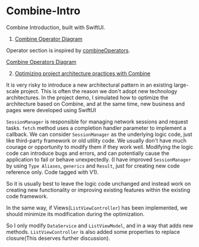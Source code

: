 # Combine-Intro

Combine Introduction, built with SwiftUI.

1. [Combine Operator Diagram](https://github.com/tonyh2021/Combine-Intro/tree/main/CombineIntro/Operators)

Operator section is inspired by [combineOperators](https://github.com/Tanaschita/combineOperators).

[Combine Operators Diagram](https://github.com/tonyh2021/Combine-Intro/blob/main/CombineOperators.png)

2. [Optimizing project architecture practices with Combine](https://github.com/tonyh2021/Combine-Intro/tree/main/CombineIntro/OptimizingPractices)

It is very risky to introduce a new architectural pattern in an existing large-scale project. This is often the reason we don't adopt new technology architectures. In the project demo, I simulated how to optimize the architecture based on Combine, and at the same time, new business and pages were developed using SwiftUI

`SessionManager` is responsible for managing network sessions and request tasks. `fetch` method uses a completion handler parameter to implement a callback. We can consider `SessionManager` as the underlying logic code, just like third-party framework or old utility code. We usually don't have much courage or opportunity to modify them if they work well. Modifying the logic code can introduce bugs and errors, and can potentially cause the application to fail or behave unexpectedly. (I have improved `SessionManager` by using `Type Aliases`, `generics` and `Result`, just for creating new code reference only. Code tagged with V1).

So it is usually best to leave the logic code unchanged and instead work on creating new functionality or improving existing features within the existing code framework.

In the same way, if Views(`ListViewController`) has been implemented, we should minimize its modification during the optimization.

So I only modify `DataService` and `ListViewModel`, and in a way that adds new methods. `ListViewController` is also added some properties to replace closure(This deserves further discussion).
